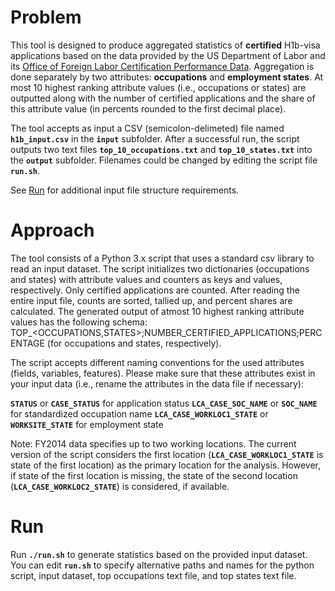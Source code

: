 # Problem

This tool is designed to produce aggregated statistics of **certified** H1b-visa applications based on the data provided by the US Department of Labor and its [Office of Foreign Labor Certification Performance Data](https://www.foreignlaborcert.doleta.gov/performancedata.cfm#dis). Aggregation is done separately by two attributes: **occupations** and **employment states**. At most 10 highest ranking attribute values (i.e., occupations or states) are outputted along with the number of certified applications and the share of this attribute value (in percents rounded to the first decimal place).

The tool accepts as input a CSV (semicolon-delimeted) file named __`h1b_input.csv`__ in the __`input`__ subfolder. After a successful run, the script outputs two text files __`top_10_occupations.txt`__ and __`top_10_states.txt`__ into the __`output`__ subfolder. Filenames could be changed by editing the script file __`run.sh`__.

See [Run](README.md#run) for additional input file structure requirements.

# Approach

The tool consists of a Python 3.x script that uses a standard csv library to read an input dataset. The script initializes two dictionaries (occupations and states) with attribute values and counters as keys and values, respectively. Only certified applications are counted. After reading the entire input file, counts are sorted, tallied up, and percent shares are calculated. The generated output of atmost 10 highest ranking attribute values has the following schema: TOP_<OCCUPATIONS,STATES>;NUMBER_CERTIFIED_APPLICATIONS;PERCENTAGE (for occupations and states, respectively).

The script accepts different naming conventions for the used attributes (fields, variables, features). Please make sure that these attributes exist in your input data (i.e., rename the attributes in the data file if necessary):

__`STATUS`__ or __`CASE_STATUS`__ for application status
__`LCA_CASE_SOC_NAME`__ or __`SOC_NAME`__ for standardized occupation name
__`LCA_CASE_WORKLOC1_STATE`__ or __`WORKSITE_STATE`__ for employment state

Note:
FY2014 data specifies up to two working locations. The current version of the script considers the first location (__`LCA_CASE_WORKLOC1_STATE`__ is state of the first location) as the primary location for the analysis. However, if state of the first location is missing, the state of the second location (__`LCA_CASE_WORKLOC2_STATE`__) is considered, if available.

# Run 

Run __`./run.sh`__ to generate statistics based on the provided input dataset.
You can edit __`run.sh`__ to specify alternative paths and names for the python script, input dataset, top occupations text file, and top states text file.
